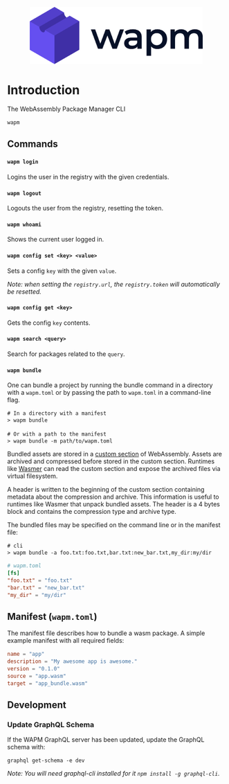 <p align="center">
  <a href="https://wapm.dev" target="_blank" rel="noopener noreferrer">
    <img width="400" src="assets/logo.png" alt="Wapm logo">
  </a>
</p>

# Introduction

The WebAssembly Package Manager CLI

```
wapm
```

## Commands

#### `wapm login`

Logins the user in the registry with the given credentials.

#### `wapm logout`

Logouts the user from the registry, resetting the token.

#### `wapm whoami`

Shows the current user logged in.

#### `wapm config set <key> <value>`

Sets a config `key` with the given `value`.

_Note: when setting the `registry.url`, the `registry.token` will automatically be resetted._

#### `wapm config get <key>`

Gets the config `key` contents.

#### `wapm search <query>`

Search for packages related to the `query`.

#### `wapm bundle`

One can bundle a project by running the bundle command in a directory with a `wapm.toml` or by passing the path to 
`wapm.toml` in a command-line flag. 

```
# In a directory with a manifest
> wapm bundle

# Or with a path to the manifest
> wapm bundle -m path/to/wapm.toml
```

Bundled assets are stored in a [custom section][1] of WebAssembly. Assets are archived and compressed before stored in 
the custom section. Runtimes like [Wasmer][2] can read the custom section and  expose the archived files via virtual 
filesystem. 

A header is written to the beginning of the custom section containing metadata about the compression and archive. This
information is useful to runtimes like Wasmer that unpack bundled assets. The header is a 4 bytes block and contains
the compression type and archive type.

The bundled files may be specified on the command line or in the manifest file:

```
# cli
> wapm bundle -a foo.txt:foo.txt,bar.txt:new_bar.txt,my_dir:my/dir
```

```toml
# wapm.toml
[fs]
"foo.txt" = "foo.txt"
"bar.txt" = "new_bar.txt"
"my_dir" = "my/dir"
```

## Manifest (`wapm.toml`)

The manifest file describes how to bundle a wasm package. A simple example manifest with all required fields:
```toml
name = "app"
description = "My awesome app is awesome."
version = "0.1.0"
source = "app.wasm"
target = "app_bundle.wasm"
```

## Development

### Update GraphQL Schema

If the WAPM GraphQL server has been updated, update the GraphQL schema with:

```
graphql get-schema -e dev
```

_Note: You will need graphql-cli installed for it `npm install -g graphql-cli`._

[1]: https://webassembly.github.io/spec/core/appendix/custom.html
[2]: https://wasmer.io